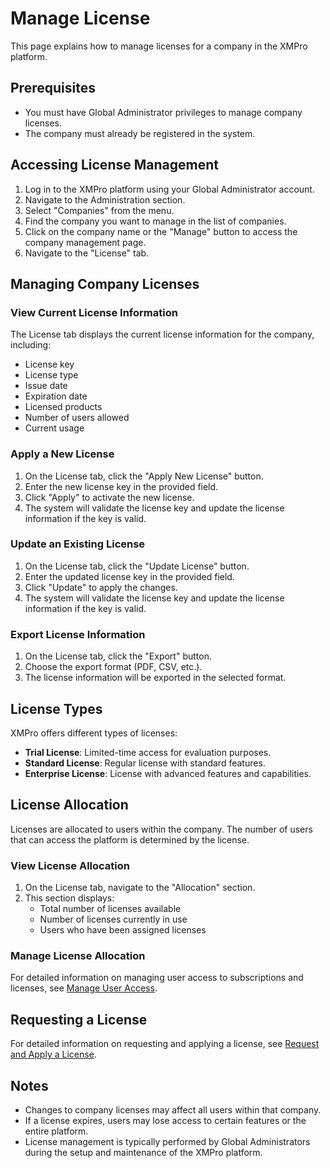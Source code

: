 # Manage License

This page explains how to manage licenses for a company in the XMPro platform.

## Prerequisites

- You must have Global Administrator privileges to manage company licenses.
- The company must already be registered in the system.

## Accessing License Management

1. Log in to the XMPro platform using your Global Administrator account.
2. Navigate to the Administration section.
3. Select "Companies" from the menu.
4. Find the company you want to manage in the list of companies.
5. Click on the company name or the "Manage" button to access the company management page.
6. Navigate to the "License" tab.

## Managing Company Licenses

### View Current License Information

The License tab displays the current license information for the company, including:

- License key
- License type
- Issue date
- Expiration date
- Licensed products
- Number of users allowed
- Current usage

### Apply a New License

1. On the License tab, click the "Apply New License" button.
2. Enter the new license key in the provided field.
3. Click "Apply" to activate the new license.
4. The system will validate the license key and update the license information if the key is valid.

### Update an Existing License

1. On the License tab, click the "Update License" button.
2. Enter the updated license key in the provided field.
3. Click "Update" to apply the changes.
4. The system will validate the license key and update the license information if the key is valid.

### Export License Information

1. On the License tab, click the "Export" button.
2. Choose the export format (PDF, CSV, etc.).
3. The license information will be exported in the selected format.

## License Types

XMPro offers different types of licenses:

- **Trial License**: Limited-time access for evaluation purposes.
- **Standard License**: Regular license with standard features.
- **Enterprise License**: License with advanced features and capabilities.

## License Allocation

Licenses are allocated to users within the company. The number of users that can access the platform is determined by the license.

### View License Allocation

1. On the License tab, navigate to the "Allocation" section.
2. This section displays:
   - Total number of licenses available
   - Number of licenses currently in use
   - Users who have been assigned licenses

### Manage License Allocation

For detailed information on managing user access to subscriptions and licenses, see [Manage User Access](../subscriptions-admin/manage-user-access.md).

## Requesting a License

For detailed information on requesting and applying a license, see [Request and Apply a License](../subscriptions-admin/request-and-apply-a-license.md).

## Notes

- Changes to company licenses may affect all users within that company.
- If a license expires, users may lose access to certain features or the entire platform.
- License management is typically performed by Global Administrators during the setup and maintenance of the XMPro platform.

